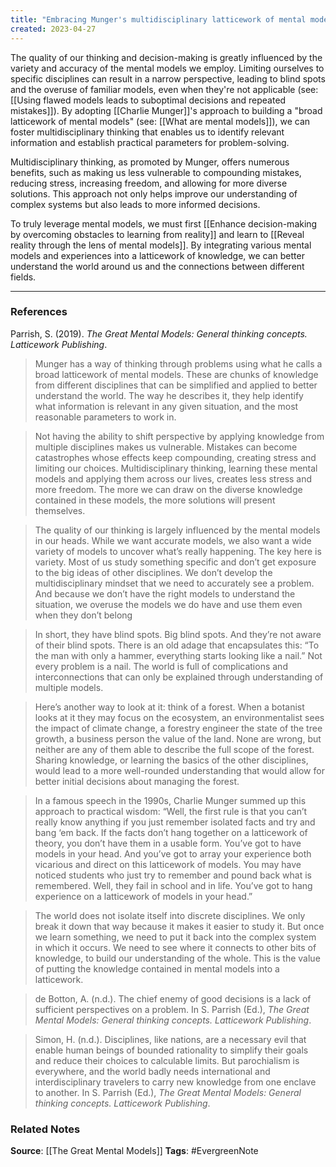 ```yaml
---
title: "Embracing Munger's multidisciplinary latticework of mental models"
created: 2023-04-27
---
```


The quality of our thinking and decision-making is greatly influenced by the variety and accuracy of the mental models we employ. Limiting ourselves to specific disciplines can result in a narrow perspective, leading to blind spots and the overuse of familiar models, even when they're not applicable (see: [[Using flawed models leads to suboptimal decisions and repeated mistakes]]). By adopting [[Charlie Munger]]'s approach to building a "broad latticework of mental models" (see: [[What are mental models]]), we can foster multidisciplinary thinking that enables us to identify relevant information and establish practical parameters for problem-solving.

Multidisciplinary thinking, as promoted by Munger, offers numerous benefits, such as making us less vulnerable to compounding mistakes, reducing stress, increasing freedom, and allowing for more diverse solutions. This approach not only helps improve our understanding of complex systems but also leads to more informed decisions.

To truly leverage mental models, we must first [[Enhance decision-making by overcoming obstacles to learning from reality]] and learn to [[Reveal reality through the lens of mental models]]. By integrating various mental models and experiences into a latticework of knowledge, we can better understand the world around us and the connections between different fields.

---
### References

Parrish, S. (2019). _The Great Mental Models: General thinking concepts. Latticework Publishing_.

> Munger has a way of thinking through problems using what he calls a broad latticework of mental models. These are chunks of knowledge from different disciplines that can be simplified and applied to better understand the world. The way he describes it, they help identify what information is relevant in any given situation, and the most reasonable parameters to work in. 

> Not having the ability to shift perspective by applying knowledge from multiple disciplines makes us vulnerable. Mistakes can become catastrophes whose effects keep compounding, creating stress and limiting our choices. Multidisciplinary thinking, learning these mental models and applying them across our lives, creates less stress and more freedom. The more we can draw on the diverse knowledge contained in these models, the more solutions will present themselves.

> The quality of our thinking is largely influenced by the mental models in our heads. While we want accurate models, we also want a wide variety of models to uncover what’s really happening. The key here is variety. Most of us study something specific and don’t get exposure to the big ideas of other disciplines. We don’t develop the multidisciplinary mindset that we need to accurately see a problem. And because we don’t have the right models to understand the situation, we overuse the models we do have and use them even when they don’t belong

> In short, they have blind spots. Big blind spots. And they’re not aware of their blind spots. There is an old adage that encapsulates this: “To the man with only a hammer, everything starts looking like a nail.” Not every problem is a nail. The world is full of complications and interconnections that can only be explained through understanding of multiple models.

> Here’s another way to look at it: think of a forest. When a botanist looks at it they may focus on the ecosystem, an environmentalist sees the impact of climate change, a forestry engineer the state of the tree growth, a business person the value of the land. None are wrong, but neither are any of them able to describe the full scope of the forest. Sharing knowledge, or learning the basics of the other disciplines, would lead to a more well-rounded understanding that would allow for better initial decisions about managing the forest. 

>  In a famous speech in the 1990s, Charlie Munger summed up this approach to practical wisdom: “Well, the first rule is that you can’t really know anything if you just remember isolated facts and try and bang ‘em back. If the facts don’t hang together on a latticework of theory, you don’t have them in a usable form. You’ve got to have models in your head. And you’ve got to array your experience both vicarious and direct on this latticework of models. You may have noticed students who just try to remember and pound back what is remembered. Well, they fail in school and in life. You’ve got to hang experience on a latticework of models in your head.” 

> The world does not isolate itself into discrete disciplines. We only break it down that way because it makes it easier to study it. But once we learn something, we need to put it back into the complex system in which it occurs. We need to see where it connects to other bits of knowledge, to build our understanding of the whole. This is the value of putting the knowledge contained in mental models into a latticework.

> de Botton, A. (n.d.). The chief enemy of good decisions is a lack of sufficient perspectives on a problem. In S. Parrish (Ed.), _The Great Mental Models: General thinking concepts. Latticework Publishing_.

> Simon, H. (n.d.). Disciplines, like nations, are a necessary evil that enable human beings of bounded rationality to simplify their goals and reduce their choices to calculable limits. But parochialism is everywhere, and the world badly needs international and interdisciplinary travelers to carry new knowledge from one enclave to another. In S. Parrish (Ed.), _The Great Mental Models: General thinking concepts. Latticework Publishing_.


### Related Notes
**Source**: [[The Great Mental Models]]
**Tags**: #EvergreenNote

